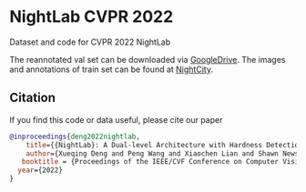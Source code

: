 # NightLab CVPR 2022
Dataset and code for CVPR 2022 NightLab

The reannotated val set can be downloaded via [GoogleDrive](https://drive.google.com/file/d/1AKKLatjlJSwypjhQgUsH3mJrxUKtcHS0/view?usp=sharing).
The images and annotations of train set can be found at [NightCity](https://dmcv.sjtu.edu.cn/people/phd/tanxin/NightCity/index.html).

## Citation
If you find this code or data useful, please cite our paper
```bibtex
@inproceedings{deng2022nightlab,
    title={{NightLab}: A Dual-level Architecture with Hardness Detection for Segmentation at Night},
    author={Xueqing Deng and Peng Wang and Xiaochen Lian and Shawn Newsam},
   booktitle = {Proceedings of the IEEE/CVF Conference on Computer Vision and Pattern Recognition (CVPR)},
  year={2022}
}
```
